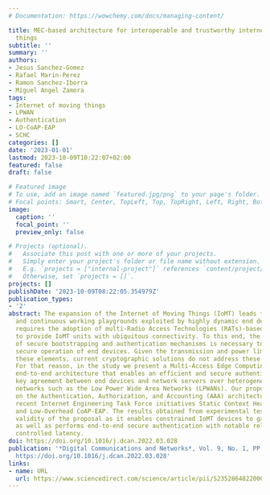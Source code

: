 ```yaml
---
# Documentation: https://wowchemy.com/docs/managing-content/

title: MEC-based architecture for interoperable and trustworthy internet of moving
  things
subtitle: ''
summary: ''
authors:
- Jesus Sanchez-Gomez
- Rafael Marin-Perez
- Ramon Sanchez-Iborra
- Miguel Angel Zamora
tags:
- Internet of moving things
- LPWAN
- Authentication
- LO-CoAP-EAP
- SCHC
categories: []
date: '2023-01-01'
lastmod: 2023-10-09T10:22:07+02:00
featured: false
draft: false

# Featured image
# To use, add an image named `featured.jpg/png` to your page's folder.
# Focal points: Smart, Center, TopLeft, Top, TopRight, Left, Right, BottomLeft, Bottom, BottomRight.
image:
  caption: ''
  focal_point: ''
  preview_only: false

# Projects (optional).
#   Associate this post with one or more of your projects.
#   Simply enter your project's folder or file name without extension.
#   E.g. `projects = ["internal-project"]` references `content/project/deep-learning/index.md`.
#   Otherwise, set `projects = []`.
projects: []
publishDate: '2023-10-09T08:22:05.354979Z'
publication_types:
- '2'
abstract: The expansion of the Internet of Moving Things (IoMT) leads to limitless
  and continuous working playgrounds exploited by highly dynamic end devices. This
  requires the adoption of multi-Radio Access Technologies (RATs)-based strategies
  to provide IoMT units with ubiquitous connectivity. To this end, the development
  of secure bootstrapping and authentication mechanisms is necessary to permit the
  secure operation of end devices. Given the transmission and power limitations of
  these elements, current cryptographic solutions do not address these stringent requirements.
  For that reason, in the study we present a Multi-Access Edge Computing (MEC)-based
  end-to-end architecture that enables an efficient and secure authentication and
  key agreement between end devices and network servers over heterogeneous resource-limited
  networks such as the Low Power Wide Area Networks (LPWANs). Our proposal is based
  on the Authentication, Authorization, and Accounting (AAA) architecture and the
  recent Internet Engineering Task Force initiatives Static Context Header Compression
  and Low-Overhead CoAP-EAP. The results obtained from experimental tests reveal the
  validity of the proposal as it enables constrained IoMT devices to gain IPv6 connectivity
  as well as performs end-to-end secure authentication with notable reliability and
  controlled latency.
doi: https://doi.org/10.1016/j.dcan.2022.03.028
publication: '*Digital Communications and Networks*, Vol. 9, No. 1, PP. 270-279, DOI:
  https://doi.org/10.1016/j.dcan.2022.03.028'
links:
- name: URL
  url: https://www.sciencedirect.com/science/article/pii/S2352864822000499
---
```

